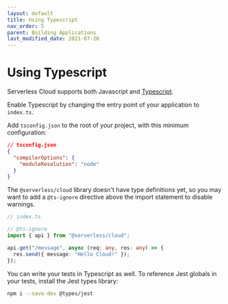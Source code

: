 ```yaml
---
layout: default
title: Using Typescript
nav_order: 5
parent: Building Applications
last_modified_date: 2021-07-20
---
```


# Using Typescript

Serverless Cloud supports both Javascript and [Typescript](https://www.typescriptlang.org/).

Enable Typescript by changing the entry point of your application to `index.ts`.

Add `tsconfig.json` to the root of your project, with this minimum configuration:

```json
// tsconfig.json
{
  "compilerOptions": {
    "moduleResolution": "node"
  }
}
```

The `@serverless/cloud` library doesn't have type definitions yet, so you may want to add a `@ts-ignore` directive above the import statement to disable warnings.

```typescript
// index.ts

// @ts-ignore
import { api } from "@serverless/cloud";

api.get("/message", async (req: any, res: any) => {
  res.send({ message: "Hello Cloud!" });
});
```

You can write your tests in Typescript as well. To reference Jest globals in your tests, install the Jest types library:

```bash
npm i --save-dev @types/jest
```
